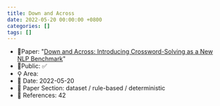 ```yaml
---
title: Down and Across
date: 2022-05-20 00:00:00 +0800
categories: []
tags: []
---
```


- 📙Paper: "[Down and Across: Introducing Crossword-Solving as a New NLP Benchmark](https://www.semanticscholar.org/paper/Down-and-Across%3A-Introducing-Crossword-Solving-as-a-Kulshreshtha-Kovaleva/33986e5964f025a4f8343322149ef66cf194b5da)"
- 🔑Public: ✅
- ⚲ Area: 
- 📅 Date: 2022-05-20
- 🔎 Paper Section: dataset / rule-based / deterministic
- 📝 References: 42
